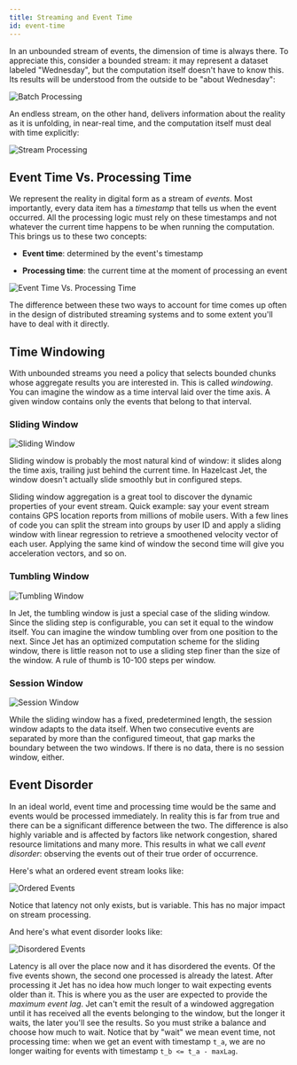 ```yaml
---
title: Streaming and Event Time
id: event-time
---
```


In an unbounded stream of events, the dimension of time is always there.
To appreciate this, consider a bounded stream: it may represent a
dataset labeled "Wednesday", but the computation itself doesn't have to
know this. Its results will be understood from the outside to be "about
Wednesday":

![Batch Processing](assets/eventtime-batch.svg)

An endless stream, on the other hand, delivers information
about the reality as it is unfolding, in near-real time, and the
computation itself must deal with time explicitly:

![Stream Processing](assets/eventtime-streaming.svg)

## Event Time Vs. Processing Time

We represent the reality in digital form as a stream of *events*. Most
importantly, every data item has a *timestamp* that tells us when the
event occurred. All the processing logic must rely on these timestamps
and not whatever the current time happens to be when running the
computation. This brings us to these two concepts:

* **Event time**: determined by the event's timestamp

* **Processing time**: the current time at the moment of processing an
  event

![Event Time Vs. Processing Time](assets/eventtime-processingtime.svg)

The difference between these two ways to account for time comes up often
in the design of distributed streaming systems and to some extent you'll
have to deal with it directly.

## Time Windowing

With unbounded streams you need a policy that selects bounded chunks
whose aggregate results you are interested in. This is called
*windowing*. You can imagine the window as a time interval laid over the
time axis. A given window contains only the events that belong to that
interval.

### Sliding Window

![Sliding Window](assets/eventtime-sliding.svg)

Sliding window is probably the most natural kind of window: it slides
along the time axis, trailing just behind the current time. In Hazelcast
Jet, the window doesn't actually slide smoothly but in configured steps.

Sliding window aggregation is a great tool to discover the dynamic
properties of your event stream. Quick example: say your event stream
contains GPS location reports from millions of mobile users. With a few
lines of code you can split the stream into groups by user ID and apply
a sliding window with linear regression to retrieve a smoothened
velocity vector of each user. Applying the same kind of window the
second time will give you acceleration vectors, and so on.

### Tumbling Window

![Tumbling Window](assets/eventtime-tumbling.svg)

In Jet, the tumbling window is just a special case of the sliding
window. Since the sliding step is configurable, you can set it equal to
the window itself. You can imagine the window tumbling over from one
position to the next. Since Jet has an optimized computation scheme for
the sliding window, there is little reason not to use a sliding step
finer than the size of the window. A rule of thumb is 10-100 steps per
window.

### Session Window

![Session Window](assets/eventtime-session.svg)

While the sliding window has a fixed, predetermined length, the session
window adapts to the data itself. When two consecutive events are
separated by more than the configured timeout, that gap marks the
boundary between the two windows. If there is no data, there is no
session window, either.

## Event Disorder

In an ideal world, event time and processing time would be the same and
events would be processed immediately. In reality this is far from true
and there can be a significant difference between the two. The
difference is also highly variable and is affected by factors like
network congestion, shared resource limitations and many more. This
results in what we call *event disorder*: observing the events out of
their true order of occurrence.

Here's what an ordered event stream looks like:

![Ordered Events](assets/eventtime-order.svg)

Notice that latency not only exists, but is variable. This has no major
impact on stream processing.

And here's what event disorder looks like:

![Disordered Events](assets/eventtime-disorder.svg)

Latency is all over the place now and it has disordered the events. Of
the five events shown, the second one processed is already the latest.
After processing it Jet has no idea how much longer to wait expecting
events older than it. This is where you as the user are expected to
provide the *maximum event lag*. Jet can't emit the result of a windowed
aggregation until it has received all the events belonging to the
window, but the longer it waits, the later you'll see the results. So
you must strike a balance and choose how much to wait. Notice that by
"wait" we mean event time, not processing time: when we get an event
with timestamp `t_a`, we are no longer waiting for events with timestamp
`t_b <= t_a - maxLag`.
